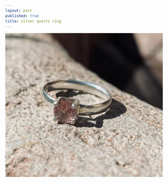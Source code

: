 ```yaml
---
layout: post
published: true
title: silver quartz ring
---
```

![halfround_silver_strawberryquartz_7.5.jpg](/images/jewelry/rings/halfround_silver_strawberryquartz_7.5.jpg)
